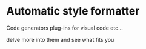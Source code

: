 # Automatic style formatter

Code generators 
plug-ins for visual code 
etc... 

delve more into them and see what fits you 
